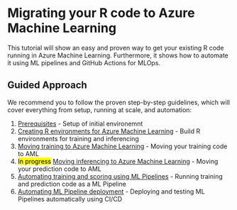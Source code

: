 # Migrating your R code to Azure Machine Learning

This tutorial will show an easy and proven way to get your existing R code running in Azure Machine Learning. Furthermore, it shows how to automate it using ML pipelines and GitHub Actions for MLOps.

## Guided Approach

We recommend you to follow the proven step-by-step guidelines, which will cover everything from setup, running at scale, and automation:

1. [Prerequisites](00-prerequisites.md) - Setup of initial environemnt
1. [Creating R environments for Azure Machine Learning](01-Renvironment.md) - Build R environments for training and inferencing
1. [Moving training to Azure Machine Learning](02-training.md) - Moving your training code to AML
1. <mark>In progress</mark> [Moving inferencing to Azure Machine Learning](03-inferencing.md) - Moving your prediction code to AML
1. [Automating training and scoring using ML Pipelines](04-pipelines.md) - Running training and prediction code as a ML Pipeline
1. [Automating ML Pipeline deployment](05-automation.md) - Deploying and testing ML Pipelines automatically using CI/CD